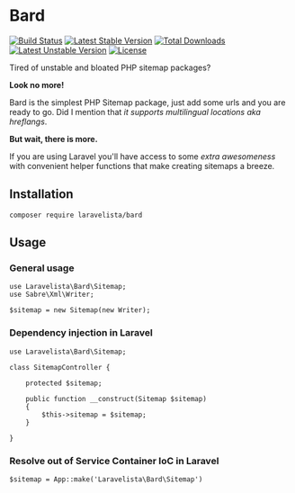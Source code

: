 # Bard

[![Build Status](https://travis-ci.org/laravelista/Bard.svg)](https://travis-ci.org/laravelista/Bard) [![Latest Stable Version](https://poser.pugx.org/laravelista/bard/v/stable.svg)](https://packagist.org/packages/laravelista/bard) [![Total Downloads](https://poser.pugx.org/laravelista/bard/downloads.svg)](https://packagist.org/packages/laravelista/bard) [![Latest Unstable Version](https://poser.pugx.org/laravelista/bard/v/unstable.svg)](https://packagist.org/packages/laravelista/bard) [![License](https://poser.pugx.org/laravelista/bard/license.svg)](https://packagist.org/packages/laravelista/bard)

Tired of unstable and bloated PHP sitemap packages?
 
**Look no more!** 

Bard is the simplest PHP Sitemap package, just add some urls and you are ready to go. Did I mention that *it supports multilingual locations aka hreflangs*. 
 
**But wait, there is more.** 
 
If you are using Laravel you'll have access to some *extra awesomeness* with convenient helper functions that make creating sitemaps a breeze.
 
## Installation
 
```
composer require laravelista/bard
```

## Usage

### General usage

```
use Laravelista\Bard\Sitemap;
use Sabre\Xml\Writer;

$sitemap = new Sitemap(new Writer);
```

### Dependency injection in Laravel

```
use Laravelista\Bard\Sitemap;

class SitemapController {

    protected $sitemap;

    public function __construct(Sitemap $sitemap) 
    {
        $this->sitemap = $sitemap;
    }

}
```

### Resolve out of Service Container IoC in Laravel

```
$sitemap = App::make('Laravelista\Bard\Sitemap')
```